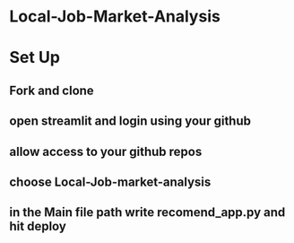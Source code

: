 # Local-Job-Market-Analysis

# Set Up

## Fork and clone

## open streamlit and login using your github

## allow access to your github repos

## choose Local-Job-market-analysis

## in the Main file path write recomend_app.py and hit deploy